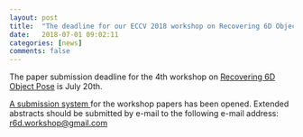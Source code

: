 ```yaml
---
layout: post
title:  "The deadline for our ECCV 2018 workshop on Recovering 6D Object Pose is fast approaching!"
date:   2018-07-01 09:02:11
categories: [news]
comments: false
---
```


The paper submission deadline for the 4th workshop on <a href="http://cmp.felk.cvut.cz/sixd/workshop_2018/">Recovering 6D Object Pose</a> is July 20th.

<a href="https://cmt3.research.microsoft.com/User/Login?ReturnUrl=%2FR6D2018">A submission system </a> for the workshop papers has been opened. Extended abstracts should be submitted by e-mail to the following e-mail address: r6d.workshop@gmail.com



